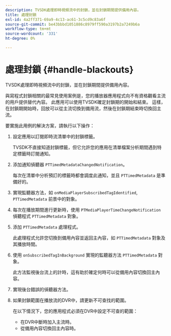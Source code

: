 ```yaml
---
description: TVSDK處理即時視頻流中的封鎖，並在封鎖期間提供備用內容。
title: 處理封鎖
exl-id: 4a2ff371-69a9-4c13-ac61-3c5cd9c83a6f
source-git-commit: be43bbbd1051886c8979ff590a3197b2a7249b6a
workflow-type: tm+mt
source-wordcount: '331'
ht-degree: 0%

---
```


# 處理封鎖 {#handle-blackouts}

TVSDK處理即時視頻流中的封鎖，並在封鎖期間提供備用內容。

與寫程式封鎖相關的最常見使用案例是，您的播放器應用程式向不有資格觀看主流的用戶提供替代內容。 此應用可以使用TVSDK確定封鎖期的開始和結束。 這樣，在封鎖期開始時，回放可以從主流切換到備用流，然後在封鎖期結束時切換回主流。

要實施此用例的解決方案，請執行以下操作：

1. 設定應用以訂閱即時流清單中的封鎖標籤。

   TVSDK不直接知道封鎖標籤，但它允許您的應用在清單檔案分析期間遇到特定標籤時訂閱通知。
1. 添加通知偵聽器 `PTTimedMetadataChangedNotification`。

   每次在清單中分析預訂的標籤時都會調度此通知，並且 `PTTimedMetadata` 是準備好的。

1. 實現監聽器方法，如 `onMediaPlayerSubscribedTagIdentified`, `PTTimedMetadata` 前景中的對象。

1. 每次在播放期間進行更新時，使用 `PTMediaPlayerTimeChangeNotification` 偵聽程式 `PTTimedMetadata` 對象。

1. 添加 `PTTimedMetadata` 處理程式。

   此處理程式允許您切換到備用內容並返回主內容，如 `PTTimedMetadata` 對象及其播放時間。

1. 使用 `onSubscribedTagInBackground` 實現的監聽器方法 `PTTimedMetadata` 對象。

   此方法監視後台流上的計時，這有助於確定何時可以從備用內容切換回主內容。

1. 實現後台錯誤的偵聽器方法。
1. 如果封鎖範圍在播放流的DVR中，請更新不可查找的範圍。

   在以下情況下，您的應用程式必須在DVR中設定不可查的範圍：

   * 在DVR中斷時加入主流時。
   * 從備用內容切換回主內容時。
